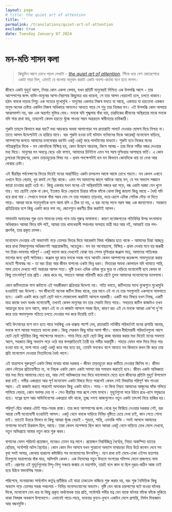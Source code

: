 ```yaml
---
layout: page
# title: the quiet art of attention
title: ''
permalink: /translations/quiet-art-of-attention
exclude: true
date: Tuesday January 07 2024
---
```


# মন-মতি শাসন কলা
> কিছুদিন আগে চোখে পড়ল লেখাটা - [*the quiet art of attention*](https://billwear.github.io/art-of-attention.html). শিঁকে ধরে বেশ জোরেশোরে একটা নাড়া দিল, এমনই যে বাংলায় অনুবাদ করাটা একটা অবশ্য-কর্তব্য মনে হতে লাগল।

জীবনে একটা মুহুর্ত আসে, নিথর কোন একলা বেলায়, যখন প্রতিটি মানুষেরই নিশ্চিত এক উপলব্ধি আসে - তার আশেপাশের জগৎ ব্যক্তি-মানুষের আশা-নিরাশার কিছুমাত্র ধার ধারেনা, সে তার আপন খেয়ালেই চলে, চলতে থাকবে। হঠাৎ থমকে দাড়ায় নিগূঢ় এক সত্যের মুখোমুখি - মানুষের একমাত্র নিজস্ব বলতে যা আছে, একমাত্র যা হয়তোবা একজন মানুষ অনেক চেষ্টায় একদিন নিজস্ব অধিকারে আনলেও আনতে পারে সে শুধু তার নিজের মন। এই উপলব্ধি কোন অসহায় আত্মসমর্পণ নয়, বরং এক অন্তর্গত মুক্তির বোধ। মনকে যদি শৃঙ্খলায় বাঁধা যায়, চারদিকের জীবনের অস্থিরতার মাঝে মনকে যদি শান্ত রাখা যায়, তাহলেই কেবল হয়তো খুঁজে পাওয়া সম্ভব অন্তরতম স্বাধীনতার চাবিকাঠি।

শুরুটা তাহলে কিভাবে করা যায়? মহা আড়ম্বরে অথবা আগাগোড়া সব রাতারাতি পালটে দেওয়ার ঘোষণা দিয়ে নিশ্চয় না। তাতে আসল উদ্দেশ্যটাই যে হারিয়ে যাবে। বরং শুরুটা হওয়া চাই ঘটমান বর্তমানের দিকে আরেকটু মনোযোগ বাড়িয়ে, আশপাশের জগতে আমাদের চলাফেরার ধরণটা একটু একটু করে পালটানোর মাধ্যমে। শুরুটা হবে নিজের মনের গতিপ্রকৃতির দিকে - মন কোনদিকে বিক্ষিপ্ত হয়, কোন উদ্বেগে আক্রান্ত, কিসে আবদ্ধ - তার দিকে গভীর নজর দেওয়ার মধ্য দিয়ে। মানুষের মন অযত্নে বেড়ে ওঠা বাগান, আমাদের চিনিইনা এমন সব পরস্ব দুশ্চিন্তার আগাছায় ভর্তি। এ কোন চুলচেরা বিশ্লেষণের, কোন তাড়াহুড়োর বিষয় নয় - প্রথম পদক্ষেপটাই হল মন কিভাবে কোনদিকে ধায় তা দেখা আর বোঝার চেষ্টা।

এই ধীরস্থির পর্যবেক্ষণের ভিতর দিয়েই মনের অন্তর্নিহিত একটা চালচলন আস্তে আস্তে চোখে পড়বে। মন কেবল এখানে ওখানে উড়ে বেড়ায়, খুব কমই সে স্থির থাকে। এমন সব অভ্যাসের জালে আটকে আছে মন, যে সব অভ্যাস সজ্ঞানে কারো চাওয়ার প্রশ্নই ওঠে না। কিন্তু একবার যখন মনের এই অস্থিরমতিটা নজরে ধরা পড়ে, বন্ধ একটা দরজা যেন খুলে যায়। যত ছোটই হোক না কেন, ইতস্তত উড়ে বেড়ানো চিন্তার ফাঁকে ফাঁকে খোলা কিছু জায়গা কিন্তু আছে - ধৈর্য্য যদি ধরে রাখা যায় - সেখানে মনকে বাঁধা সম্ভব যেন সে তার সহজাত তাড়নায়, ভয়ে-ত্রাসে এদিক সেদিক দৌড় না দিতে পারে। আমরা যাকে গতানুগতিক বশে আনা বলি এ ঠিক তা নয়, এ বরং মনের সাথে সরল স্বচ্ছ এক জানাশোনা। সহজাত প্রতিক্রিয়ার বশে কিছু একটা করে বসা নয়, জেনেশুনে করণীয় ঠিক করাটাই আসল।

সাদামাটা অনাড়ম্বর শুরু তবে সামনের চলার পথে তার গুরুত্ব অসামান্য। কারণ মনোজগতের গতিবিধির উপর যৎসামান্য অধিকারও আমরা ফিরে যদি পাই, আমরা তার খামখেয়ালী পথচলার অসহায় যাত্রী মাত্র আর নই, আমরাই তার পথ-প্রদর্শক, তার প্রকৃত চালক।

মনোযোগ দেওয়ার এই অভ্যাসটা গড়ে তোলার ভিতর দিয়ে আরেকটা বিষয় পরিষ্কার হতে থাকে - আমাদের চিন্তা আচ্ছন্ন করে রাখা বিষয়গুলোর অধিকাংশই অপ্রয়োজনীয়, অহেতুক। মন বড় অগোছালো, বিক্ষিপ্ত - প্রথম দেখায় মনে হয় জরুরী সব চিন্তা-ভাবনায় পরিপূর্ণ - একটু ভালো করে দেখলেই বোঝা যায় সেসব দুশ্চিন্তার জঞ্জাল মাত্র, আমাদের সত্যিকার ভালোর জন্য খুবই ক্ষতিকর। জঞ্জাল দূর করে মনকে সহজ পথে আনাটা কেবল আশপাশের জড়জগৎ সাফসুতরো করার মধ্যেই সীমাবদ্ধ নয় - তা বরং চিন্তা আর জীবন যাপনের একটা ভিন্ন ধরন। ভিতরের অযথা কোলাহল যদি থামাতে পারি, সাদা চোখে দেখতে পাই অন্তরের আসল সত্য। দৃষ্টি তখন এদিক ওদিক ঘুরে ঘুরে না বেড়িয়ে মনোযোগী হবে কেবল যা কিছু তাৎপর্যপূর্ণ তার প্রতি। জোর করে নয়, সযতনে আমরা পরিপাটী করে ছেঁটে তুলব আমাদের মনোযোগের ডালপালা।

কোন জটিলতাকে পাশ কাটানো এই সহজীকরণ প্রক্রিয়ার উদ্দেশ্য নয়। সত্যি বলতে, জটিলতার সাথে বুঝেশুনে মুখোমুখি হওয়াটাই বরং উদ্দেশ্য। সব জীবনেই অনেক জটিল বিষয় থাকে, তার মানে এই না যে তার সবগুলোই একসাথে সামলাতে হবে। একটা একটা করে ছোট ছোট ভাগে মোকাবেলা করাটাই আসলে দরকারী। একটি মাত্র বিষয়ে যখন নিবদ্ধ, একটি মাত্র কাজে যখন অখন্ড মনোযোগী, তখনই কেবল মানুষের মন তার সেরাটা দিতে পারে। সবচেয়ে জটিল কাজটাও তখন আয়ত্ত্বের মধ্যে চলে আসে, কারণ এই না যে কাজটা আসলে সহজ ছিল, কারণ বরং এই যে মনকে আমরা এক'পা দু'পা করে তার স্বভাবসুলভ গতিতে চলতে দেওয়ার পথ করে দিয়েছি তাই।

অতি উৎসাহের বশে মনে হতে পারে সবকিছু এক ধাক্কায় পাল্টে দেব, রাতারাতি নাটকীয় পরিবর্তনই মনের প্রশান্তি আনার, মনকে বশে আনার সবচেয়ে ভালো রাস্তা। কিন্তু সেরকম কিছু ঘটার আশা ক্ষীণ। বাস্তবে দীর্ঘমেয়াদী পরিবর্তনগুলো আসে ছোট ছোট সুচিন্তিত কিছু পদক্ষেপের মাধ্যমে। সময় নিয়ে ছোট ছোট কিছু কাজ বারবার করার মধ্য দিয়েই মনের সবলতা আসে, সহজাত কিছু অভ্যাস গড়ে ওঠে যার ফলশ্রুতিতেই তৈরী হয় গভীর অন্তর্দৃষ্টি। পাহাড় যেমন লাফ দিয়ে দিয়ে পার হওয়া যায় না, মাপা পায়ে একটু একটু করে পার হতে হয়, তেমনি মনকেও বাগে আনতে মন কিভাবে কখন কি করে তার প্রতি মনোযোগ দেওয়ার নিত্যদিনের ধৈর্য্য লাগে।

এই যাত্রাপথে গুরুত্বপূর্ণ একটা বিষয় মাথায় থাকা দরকার - জীবন তাড়াহুড়ো করে কাটিয়ে দেওয়ার জিনিষ না। জীবন কোন দৌড়ের প্রতিযোগীতা না, না নিছক একটা কোন একটা সমস্যা যার সমাধান করতেই হবে। জীবন একটা অভিজ্ঞতা যার মধ্য দিয়ে আমাদের যেতে হয়, আর সেই অভিজ্ঞতার মধ্য দিয়ে ভালোভাবে যেতে হলে জীবনের প্রতিটা মুহুর্ত উপভোগ করা চাই। গভীর একাগ্রতা আর পূর্ণ মনোযোগ একটা বিষয়ে দিতে পারলেই কেবল সেই বিষয়টার পরিপূর্ণ স্বাদ পাওয়া সম্ভব। এই কাজটা করতে পারলেই অসাধারন কিছু একটা ঘটবে। সময় - যা কিনা নিয়ত আমাদের আঙ্গুলের ফাঁক গলিয়ে পালিয়ে বেড়ায়, কোন অবসর দেয় না - সেও ধীরস্থির শান্ত রূপে পোষ মানবে। মুহুর্তগুলো ভরে উঠবে রঙে-রসে সমৃদ্ধতর হয়ে। যত্নের ছাপ আর অভিনিবেশের একাগ্রতা যদি থাকে, তুচ্ছ নগণ্য কাজগুলোও নতুন একটা তাৎপর্য নিয়ে হাজির হয়।

পরিপূর্ণ বেঁচে থাকার এটাই শান্ত-সহজ রাস্তা। তার জন্য আশপাশের জগৎ থেকে মুখ ফিরিয়ে নেওয়ার দরকার নেই, বরং আরো বেশী মনোযোগী হওয়াটাই আসল। একটু থেমে থমকে দাড়িয়ে নিবিড় দৃষ্টিতে চেয়ে দেখা চাই, কান পেতে শোনা চাই। তাতেই উত্তরে মিলবে যা কিছু আমরা খুঁজে বেড়াই - শুভ্রতা, শান্তি, এমনকি শক্তি - সবই আসলে আমাদের নাগালের মধ্যেই চিরকাল ছিল, আছে। তারা কেবল অপেক্ষায় ছিল কবে আমরা একটু থেমে দাড়িয়ে চোখ মেলে দেখবো, নতুন অভিপ্রায়ে আবার নতুন করে শুরু করব।

বাগানের যেমন পরিচর্যা প্রয়োজন, মনেরও তেমন যত্ন লাগে। প্রয়োজন নিরবিচ্ছিন্ন ধৈর্য্যের, নিয়ত অকম্পিত হাতের ছোঁয়ার, সর্বোপরি অটল স্থৈর্য্যের। কোন কোন দিন আসবে যখন পুরোনো অভ্যাস মাথাচাড়া দিয়ে উঠে জানান দেবে সব বৃথা সবই অসার, কোথায় হারালো কষ্টার্জিত সব মনোযোগের উৎসবিন্দু। মনে রাখা চাই মেঘে-ঢাকা এইসব হতাশার দিনগুলো যাত্রাপথের বাঁক মাত্র, অলিগলি কেবল। এক নিমেষের নতুন উদ্যমে সংশয়ের গলিপথ ফেলে রাজপথে নামা চাই। প্রেরণার এই মুহূর্তগুলোর বিন্দু-বিন্দু সঞ্চয়ে জন্মায় যে মহাশক্তি, তারই বলে কাল যা ছিল দুরূহ-কঠিন আজ তাই হয়ে উঠবে স্বভাবসিদ্ধ সহজ।

পরিশেষে, মনোরাজ্যে সার্বভৌম কর্তৃত্ব প্রতীষ্ঠার এই যাত্রা ঢাকঢোল বাজিয়ে শুরু করার নয়, বরং শুরু নৈমিত্তিক কিছু অভ্যাস গড়ে তোলার সহজ পথচলায় - নিবিড় মনোসংযোগের অভ্যাস। দৃষ্টি যেন থাকে চারপাশের ঘটে যাওয়া ঘটনার দিকে, মনোযোগ যেন ধায় যা কিছু প্রকৃত অর্থবোধক তার প্রতি, সর্বোপরি গভীর যত্ন যেন থাকে ঘটনার ফাঁকে ফাঁকে লুকিয়ে থাকা নিস্তরঙ্গ অবকাশ উপভোগে। এভাবেই পায়ে-পায়ে, ভাবনার বুননে-বুননে একদিন মেলে প্রশান্তি, নির্মল দিব্যজ্ঞান আর বন্ধনমুক্তি।
